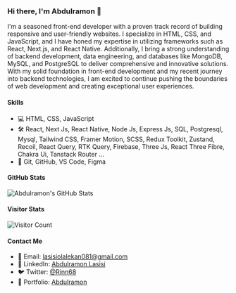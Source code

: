 <!-- Introduction -->

### Hi there, I'm Abdulramon 👋

I'm a seasoned front-end developer with a proven track record of building responsive and user-friendly websites. I specialize in HTML, CSS, and JavaScript, and I have honed my expertise in utilizing frameworks such as React, Next.js, and React Native. Additionally, I bring a strong understanding of backend development, data engineering, and databases like MongoDB, MySQL, and PostgreSQL to deliver comprehensive and innovative solutions. With my solid foundation in front-end development and my recent journey into backend technologies, I am excited to continue pushing the boundaries of web development and creating exceptional user experiences.

<!-- Skills -->

#### Skills

- 💻 HTML, CSS, JavaScript
- 🛠️ React, Next Js, React Native, Node Js, Express Js, SQL, Postgresql, Mysql, Tailwind CSS, Framer Motion, SCSS, Redux Toolkit, Zustand, Recoil, React Query, RTK Query, Firebase, Three Js, React Three Fibre, Chakra Ui, Tanstack Router ...
- 🚀 Git, GitHub, VS Code, Figma

<!-- Stats -->

#### GitHub Stats

![Abdulramon's GitHub Stats](https://github-readme-stats.vercel.app/api?username=CursedAFK&count_private=true&show_icons=true&theme=radical)

<!-- Visitor Stats -->

#### Visitor Stats

![Visitor Count](https://profile-counter.glitch.me/{CursedAFK}/count.svg)

<!-- Contact -->

#### Contact Me

- 📧 Email: lasisiolalekan081@gmail.com
- 💼 LinkedIn: [Abdulramon Lasisi](https://www.linkedin.com/in/abdulramon-lasisi-9b853b1b9/)
- 🐦 Twitter: [@Rinn68](https://twitter.com/Rinn68)
- 💼 Portfolio: [Abdulramon](https://portfolio-v4-red.vercel.app/)
